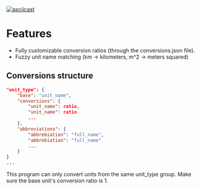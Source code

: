 [![asciicast](https://asciinema.org/a/VMG1OfLOPesv5FMxwnQcQTuKq.svg)](https://asciinema.org/a/VMG1OfLOPesv5FMxwnQcQTuKq)

# Features
- Fully customizable conversion ratios (through the conversions.json file).
- Fuzzy unit name matching (km -> kilometers, m^2 -> meters squared)

## Conversions structure
```json
"unit_type": {
    "base": "unit_name",
    "conversions": {
        "unit_name": ratio,
        "unit_name": ratio
        ...
    },
    "abbreviations": {
        "abbrebiation": "full_name",
        "abbrebiation": "full_name"
        ...
    }
}
...
```
This program can only convert units from the same unit_type group. Make sure the base unit's conversion ratio is 1.
